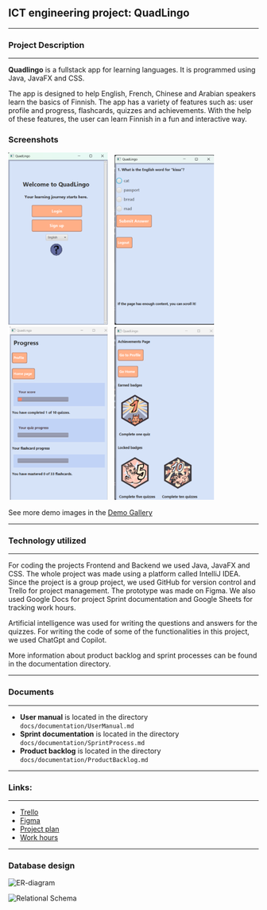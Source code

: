 <h2>ICT engineering project: QuadLingo </h2>

****
<h3>Project Description</h3>

****
**Quadlingo** is a fullstack app for learning languages. It is programmed using Java, JavaFX and CSS.

The app is designed to help English, French, Chinese and Arabian speakers learn the basics of Finnish. The app has a variety of features such as: user profile and progress, flashcards, quizzes and achievements.
With the help of these features, the user can learn Finnish in a fun and interactive way.


<h3>Screenshots</h3>

<div>
  <img src="docs/demo-images/IndexEnglish.png" width="200" style="margin-right: 10px;"/>
  <img src="docs/demo-images/QuizExample.png" width="200" style="margin-right: 10px;"/>
  <img src="docs/demo-images/ProgressPage.png" width="200" style="margin-right: 10px;"/>
  <img src="docs/demo-images/Achievements.png" width="200"/>
</div>

<p>
See more demo images in the <a href="docs/DemoGallery.md">Demo Gallery</a>
</p>

****

<h3>Technology utilized</h3>

****

For coding the projects Frontend and Backend we used Java, JavaFX and CSS. The whole project was made using a platform called IntelliJ IDEA.
Since the project is a group project, we used GitHub for version control and Trello for project management. The prototype was made on Figma.
We also used Google Docs for project Sprint documentation and Google Sheets for tracking work hours.

Artificial intelligence was used for writing the questions and answers for the quizzes. For writing the code of some of the functionalities 
in this project, we used ChatGpt and Copilot.

More information about product backlog and sprint processes can be found in the documentation directory.

****

<h3>Documents</h3>

****

- **User manual** is located in the directory `docs/documentation/UserManual.md`
- **Sprint documentation** is located in the directory `docs/documentation/SprintProcess.md`
- **Product backlog** is located in the directory `docs/documentation/ProductBacklog.md`

****

<h3>Links:</h3>

****

- [Trello](https://trello.com/b/0ghzAMVd/sep1r3quadlingo)
- [Figma](https://www.figma.com/board/Zf2zcEdCqcuYQXKmy4bkty/QuadLingo-Prototype?node-id=0-1&node-type=CANVAS&t=XiQJ9bqYCNB3P3xh-0)
- [Project plan](https://docs.google.com/document/d/1-s1jKAn0swS53RCD-dMNoprozXF89F-k9JRBz1wD6L0/edit)
- [Work hours](https://docs.google.com/spreadsheets/d/10PlqGo4965hiHXeSnTN6XlKYykul5-xdi_aEbyekmFA/edit?gid=0#gid=0)

****

<h3>Database design</h3>

![ER-diagram](docs/diagrams/ER-diagram.png)

![Relational Schema](docs/diagrams/Schema.png)


